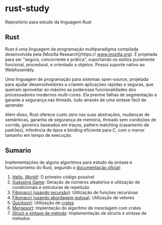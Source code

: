 # rust-study
Repositório para estudo da linguagem Rust

## Rust
Rust é uma linguagem de programação multiparadigma compilada desenvolvida pela [Mozilla Research](https://	www.mozilla.org). É projetada para ser "segura, concorrente e prática", suportando os estilos puramente funcional, procedural, e orientado a objetos. Possui suporte nativo ao WebAssembly.

Uma linguagem de programação para sistemas open-source, projetada para ajudar desenvolvedores a criarem aplicações rápidas e seguras, que queiram aproveitar ao máximo as poderosas funcionalidades dos processadores modernos multi-cores. Ela previne falhas de segmentação e garante a segurança nas threads, tudo através de uma sintaxe fácil de aprender.

Além disso, Rust oferece custo zero nas suas abstrações, mudanças de semânticas, garantia de segurança de memória, threads sem condições de corrida, generics baseados em traços, pattern matching (casamento de padrões), inferência de tipos e binding eficiente para C, com o menor tamanho em tempo de execução.  
 
## Sumario
Implementações de alguns algoritmos para estudo da sintaxe e funcionamento do Rust, segundo a [documentação oficial](https://doc.rust-lang.org/book/):

1. [Hello, World!](hello-rust/src/main.rs): O primeiro código possível 
2. [Guessing Game](guessing_game/src/main.rs): Geração de números aleatórios e utilização de condicionais e estruturas de repetição
3. [Fibonacci (usando recursão)](fibonacci/src/main.rs): Utilização de funções recursivas
4. [Fibonacci (usando abordagem gulosa)](greedy_fibonacci/src/main.rs): Utilização de vetores 
5. [Quicksort](sorting_vector/src/sorting/quicksort.rs): Utilização de [crates](https://doc.rust-lang.org/1.30.0/book/first-edition/crates-and-modules.html) 
6. [Mergesort](sorting_vector/src/sorting/mergesort.rs): Implentação do algoritmo de mesclagem com crates
7. [Struct e sintaxe de método](syntax_method/src/main.rs): Implementação de structs e sintaxe de métodos
